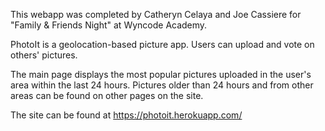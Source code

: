 This webapp was completed by Catheryn Celaya and Joe Cassiere for "Family & Friends Night" at Wyncode Academy.

PhotoIt is a geolocation-based picture app.  Users can upload and vote on others' pictures.

The main page displays the most popular pictures uploaded in the user's area within the last 24 hours.  Pictures older than 24 hours and from other areas can be found on other pages on the site.

The site can be found at https://photoit.herokuapp.com/
